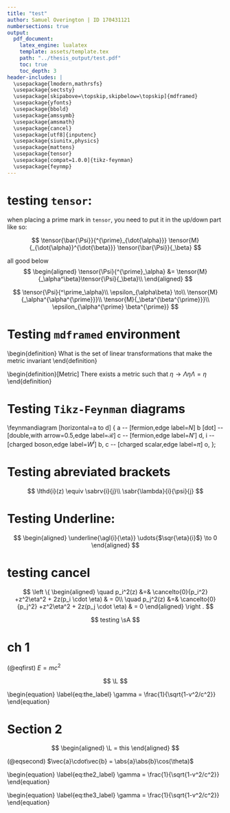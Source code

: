 ```yaml
---
title: "test"
author: Samuel Overington | ID 170431121
numbersections: true
output:
  pdf_document:
    latex_engine: lualatex
    template: assets/template.tex
    path: "../thesis_output/test.pdf"
    toc: true
    toc_depth: 3
header-includes: |
  \usepackage{lmodern,mathrsfs}
  \usepackage{sectsty}
  \usepackage[skipabove=\topskip,skipbelow=\topskip]{mdframed}
  \usepackage{yfonts}
  \usepackage{bbold}
  \usepackage{amssymb}
  \usepackage{amsmath}
  \usepackage{cancel}
  \usepackage[utf8]{inputenc}
  \usepackage{siunitx,physics}
  \usepackage{mattens}
  \usepackage{tensor}
  \usepackage[compat=1.0.0]{tikz-feynman}
  \usepackage{feynmp}
---
```



# testing `tensor`:
  when placing a prime mark in `tensor`, you need to put it in the up/down part like so:

$$
\tensor{\bar{\Psi}}{^{\prime}_{\dot{\alpha}}} \tensor{M}{_{\dot{\alpha}}^{\dot{\beta}}} \tensor{\bar{\Psi}}{_\beta}
$$

all good below
$$
\begin{aligned}
  \tensor{\Psi}{^{\prime}_\alpha} &= \tensor{M}{_\alpha^\beta}\tensor{\Psi}{_\beta}\\
\end{aligned}
$$

$$
  \tensor{\Psi}{^\prime_\alpha}\\
  \epsilon_{\alpha\beta} \to\\
  \tensor{M}{_\alpha^{\alpha^{\prime}}}\\
  \tensor{M}{_\beta^{\beta^{\prime}}}\\
\epsilon_{\alpha^{\prime} \beta^{\prime}}
$$


# Testing `mdframed` environment
<!-- Defined in `assets/custom.tex`
\mdfdefinestyle{theoremstyle}{%
  linecolor=black,linewidth=2pt,%
  frametitlerule=true,%
  frametitlebackgroundcolor=gray!20,
  innertopmargin=\topskip,innerbottommargin=\topskip,
}
\mdtheorem[style=theoremstyle]{definition}{Definition}
 -->

\begin{definition}
  What is the set of linear transformations that make the metric invariant
\end{definition}

\begin{definition}[Metric]
  There exists a metric such that $\eta \to \Lambda \eta \Lambda = \eta$
\end{definition}

# Testing `Tikz-Feynman` diagrams

\feynmandiagram [horizontal=a to d] {
  a -- [fermion,edge label=$N$] b [dot] -- [double,with arrow=0.5,edge label=$\mathcal{R}$] c -- [fermion,edge label=$N'$] d,
  i -- [charged boson,edge label=$W^i$] b,
  c -- [charged scalar,edge label=$\pi$] o,
};

# Testing abreviated brackets  

$$
  \lthd{i}(z) \equiv  \sabrv{i}{j}\\
  \sabr{\lambda}{i}{\psi}{j}
$$

# Testing Underline:
$$
\begin{aligned}
  \underline{\agl{i}{\eta}} \udots{$\sqr{\eta}{i}$} \to 0
\end{aligned}
$$

<!--
  \underline{\agl{i}{\eta}} \udots{$\sqr{\eta}{i}$} \to 0
  \udots{$\agl{j}{\eta}$} \underline{\sqr{\eta}{j}} \to 0\\

  \underline{\agl{i}{\eta}} \dotuline{\sqr{\eta}{i}} \to 0\\
  \dotuline{\agl{j}{\eta}} \underline{\sqr{\eta}{j}} \to 0
-->

# testing cancel

$$
\left \{
\begin{aligned}
  \quad p_i^2(z) &=& \cancelto{0}{p_i^2} +z^2\eta^2 + 2z(p_i \cdot \eta) & = 0\\
  \quad p_j^2(z) &=& \cancelto{0}{p_j^2} +z^2\eta^2 + 2z(p_j \cdot \eta) & = 0
\end{aligned}
\right .
$$

$$
  testing \sA
$$

# ch 1
(@eqfirst) $E = mc^2$

$$
  \L
$$

\begin{equation}
  \label{eq:the_label}
  \gamma = \frac{1}{\sqrt{1-v^2/c^2}}
\end{equation}

# Section 2

$$
\begin{aligned}
  \L = this
\end{aligned}
$$

(@eqsecond) $\vec{a}\cdot\vec{b} = \abs{a}\abs{b}\cos(\theta)$

\begin{equation}
  \label{eq:the2_label}
  \gamma = \frac{1}{\sqrt{1-v^2/c^2}}
\end{equation}

\begin{equation}
  \label{eq:the3_label}
  \gamma = \frac{1}{\sqrt{1-v^2/c^2}}
\end{equation}

<!--
@import "assets/custom.md"
-->
